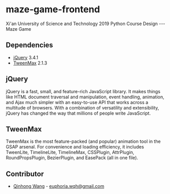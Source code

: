 # maze-game-frontend

Xi'an University of Science and Technology 2019 Python Course Design --- Maze Game

## Dependencies

- [jQuery](https://jquery.com/) 3.4.1
- [TweenMax](https://greensock.com/tweenmax) 2.1.3

## jQuery
jQuery is a fast, small, and feature-rich JavaScript library. 
It makes things like HTML document traversal and manipulation, event handling, animation, and Ajax much simpler with an easy-to-use API that works across a multitude of browsers. 
With a combination of versatility and extensibility, jQuery has changed the way that millions of people write JavaScript.

## TweenMax

TweenMax is the most feature-packed (and popular) animation tool in the GSAP arsenal. 
For convenience and loading efficiency, it includes TweenLite, TimelineLite, TimelineMax, CSSPlugin, AttrPlugin, RoundPropsPlugin, BezierPlugin, and EasePack (all in one file).

## Contributor

- [Qinhong Wang](https://www.wqh4u.cn) - euphoria.wqh@gmail.com
